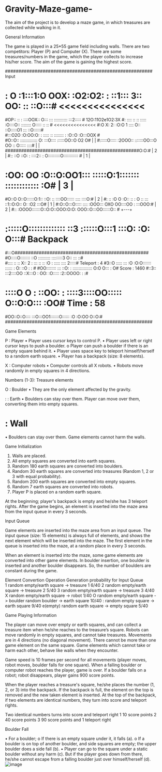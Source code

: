 # Gravity-Maze-game-
 
The aim of the project is to develop a maze game, 
in which treasures are collected while walking in it.


General Information

The game is played in a 25*55 game field including walls. There are two competitors: Player (P) and Computer (X). There are some treasures/numbers in the game, which the player collects to increase his/her score. The aim of the game is gaining the highest score.

 
#######################################################   Input
# : O :1:::1:O OOX: :O2:O2: : ::1::: 3:: OO: :: ::O:::#   <<<<<<<<<<<<<<<
#OP:: :: :   ::::OOX:: O::: ::: ::::::::::: :::2::::: #   12O:11O2e1O2:3X
#: ::::  :: :: ::::: :O::::O:: :::::::: O:::::  :: :: #   <<<<<<<<<<<<<<<
#:O X: 2: :O:O 1   ::::  O:: ::O:::::O1 :::  ::O::::::#         
#:::O2O :O:OO:O: : ::::: :: :::::::: : :O::O :O:::OOX #    
#O::O::  :::::::::::::: O:   :::O:::: ::::::OO::O O2 O#      |   |
#::::::O::::: :2OOO::  :::::::OO:::O OO :: O::::: ::::#      |   |
##################################################O:O:#      | 2 |
#::  ::O ::O:    : ::::2:: : O::::::::::O:::::::::::: #      | 1 |
# :OO: OO :O::O:OO1::: :::::O:1::::::: :::::::::::: :O#      | 3 |
#O::O O::O::::::O:1:: ::O: :: ::::OO:::::: :::: ::::O:#      | 2 |
#: :: :O O :O:: :: : O ::  ::: ::1::O:O:: O:  :O2 :::O#      | 1 |
#:O::O:::O:::::   :::: :OOO::: OXO OO::::OO  : :::OOO:#      | 2 |
#:: :OOOO:::::::O::O:O::OOO:O:O: OOO::O:::OO::::::O:: #      +---+
#  ::::::O::::::::::::: ::3 ::::::O:::1 :::O: :O: O:::#     Backpack
#:::O##################################################  
#O:::::O:::::::: ::O  :::::::::: :::::::::3 O:: ::: ::#  
#:::: :: ::  X:: 2 : ::: :: :: :O : ::::: ::::  2:::::#   Teleport :     4
#3::O  ::::: :::   :O :O:O::::::: :::::: : O: ::O : : # 
#OO::::::::  :::  ::O: : :::::::::::::::: O:O O::: : O#   Score    :  1460
#::3:: :::2::::OO ::X:::O : OO:  :O::::: :2::OOOO: : :# 
# ::::O  O  : ::OO: : ::::3::::OO:::::  O::O:O:::  :OO#   Time     :    58
#OO::O::O:::: :::O:::OO1:::::::O:::::: :O :O:OO  O::O:#
#######################################################

 

Game Elements
 
P : Player
•	Player uses cursor keys to control P.
•	Player uses left or right cursor keys to push a boulder.
o	Player can push a boulder if there is an empty square behind it. 
•	Player uses space key to teleport himself/herself to a random earth square.
•	Player has a backpack (size: 8 elements).

X : Computer robots
•	Computer controls all X robots.
•	Robots move randomly in empty squares in 4 directions.   

Numbers (1-3): Treasure elements

O : Boulder
•	They are the only element affected by the gravity. 

:  : Earth
•	Boulders can stay over them. Player can move over them, converting them into empty squares.

#  : Wall
•	Boulders can stay over them. Game elements cannot harm the walls.




Game Initialization

1.	Walls are placed.
2.	All empty squares are converted into earth squares.
3.	Random 180 earth squares are converted into boulders.
4.	Random 30 earth squares are converted into treasures (Random 1, 2 or 3 with equal probability).
5.	Random 200 earth squares are converted into empty squares.
6.	Random 7 earth squares are converted into robots.
7.	Player P is placed on a random earth square.

At the beginning; player's backpack is empty and he/she has 3 teleport rights. After the game begins, an element is inserted into the maze area from the input queue in every 3 seconds.


Input Queue
 
Game elements are inserted into the maze area from an input queue. The input queue (size: 15 elements) is always full of elements, and shows the next element which will be inserted into the maze. The first element in the queue is inserted into the maze, at a random place in every 3 seconds. 

When an element is inserted into the maze, some game elements are converted into other game elements. In boulder insertion, one boulder is inserted and another boulder disappears. So, the number of boulders are constant during the game.


Element	               Convertion Operation                         Generation probability for Input Queue                                             	
1	                      random empty/earth square -> treasure 1	                   6/40
2	                      random empty/earth square -> treasure 2	                   5/40
3	                      random empty/earth square -> treasure 3	                   4/40
X	                      random empty/earth square -> robot	                       1/40
O	                      random empty/earth square -> boulder
                        random boulder -> earth square	                           10/40
:	                      random empty square -> earth square                      	9/40
e(empty)	              random earth square -> empty square	                       5/40



Game Playing Information
 
The player can move over empty or earth squares, and can collect a treasure item when he/she reaches to the treasure’s square. Robots can move randomly in empty squares, and cannot take treasures. Movements are in 4 directions (no diagonal movement). There cannot be more than one game element on the same square. Game elements which cannot take or harm each other, behave like walls when they encounter.

Game speed is 10 frames per second for all movements (player moves, robot moves, boulder falls for one square). When a falling boulder or computer robot reaches the player, game is over. If a boulder falls on a robot; robot disappears, player gains 900 score points.
 
When the player reaches a treasure's square, he/she places the number (1, 2, or 3) into the backpack. If the backpack is full, the element on the top is removed and the new taken element is inserted. At the top of the backpack, if two elements are identical numbers, they turn into score and teleport rights. 


Two identical numbers          turns into score and teleport right
1	                                     10 score points
2	                                     40 score points
3	                             90 score points and 1 teleport right





Boulder Fall

•	For a boulder; 
o	If there is an empty square under it, it falls (a).
o	If a boulder is on top of another boulder, and side squares are empty; the upper boulder does a side fall (b).
•	Player can go to the square under a static boulder without any harm (c). But if the player goes down from there, he/she cannot escape from a falling boulder just over himself/herself (d).
![image](https://github.com/hlnarya/Gravity-Maze-game-/assets/142156676/f47d1491-e6de-490d-94ee-bec4ffc1ffb8)

